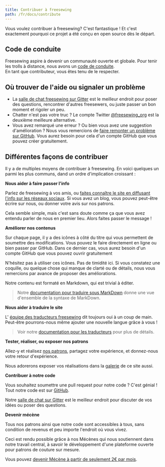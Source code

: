 ```yaml
---
title: Contribuer à freesewing
path: /fr/docs/contribute
---
```

Vous voulez contribuer à freesewing? 
C'est fantastique ! Et c'est exactement pourquoi ce projet a été conçu en open source dès le départ.

## Code de conduite

Freesewing aspire à devenir un communauté ouverte et globale.
Pour tenir les trolls à distance, nous avons un [code de conduite](/docs/about/code-of-conduct).  
En tant que contributeur, vous êtes tenu de le respecter.

## Où trouver de l'aide ou signaler un problème

- La [salle de chat freesewing sur Gitter](https://gitter.im/freesewing/freesewing) est le meilleur endroit pour poser des questions, 
rencontrer d'autres freesewers, ou juste passer un bon moment et rigoler un peu.
- Chatter n'est pas votre truc ? Le compte Twitter [@freesewing_org](https://twitter.com/freesewing_org) est la deuxième meilleure alternative.
- Vous avez remarqué une erreur ? Ou bien vous avez une suggestion d'amélioration ? 
Nous vous remercions de [faire remonter un problème sur GitHub](https://github.com/freesewing/site/issues/new). 
Vous aurez besoin pour cela d'un compte GitHub que vous pouvez créer gratuitement.

## Différentes façons de contribuer

Il y a de multiples moyens de contribuer à freesewing. 
En voici quelques un parmi les plus communs, dand un ordre d'implication croissant :

**Nous aider à faire passer l'info**

Parlez de freesewing à vos amis, ou [faites connaître le site en diffusant l'info sur les réseaux sociaux](/share). 
Si vous avez un blog, vous pouvez peut-être écrire sur nous, ou donner votre avis sur nos patrons.

Cela semble simple, mais c'est sans doute comme ça que vous avez entendu parler de nous en premier lieu. Alors faites passer le message !

**Améliorer nos contenus**

Sur chaque page, il y a des icônes à côté du titre qui vous permettent de soumettre des modifications.
Vous pouvez le faire directement en ligne ou bien passer par GitHub. Dans ce dernier cas, vous aurez besoin d'un compte GitHub que vous pouvez ouvrir gratuitement

N'hésitez pas à utiliser ces icônes. Pas de timidité ici. Si vous constatez une coquille, ou quelque chose qui manque de clarté ou de détails, nous vous remercions par avance de proposer des améliorations.

Notre contenu est formaté en Markdown, qui est trivial à éditer. 

> Notre [documentation pour traduire sous MarkDown](/docs/i18n/markdown) donne une vue d'ensemble de la syntaxe de MarkDown.

**Nous aider à traduire le site**

L' [équipe des traducteurs freesewing](/i18n/) dit toujours oui à un coup de main. Peut-être pourrons-nous même ajouter une nouvelle langue grâce à vous !

> Voir notre [documentation pour les traducteurs](/docs/i18n/) pour plus de détails.

**Tester, réaliser, ou exposer nos patrons**

Allez-y et réalisez [nos patrons](/patterns), partagez votre expérience, et donnez-nous votre retour d'expérience.

Nous adorerons exposer vos réalisations dans la [galerie](/showcase) de ce site aussi.

**Contribuer à notre code**

Vous souhaitez soumettre une pull request pour notre code ? C'est génial ! Tout notre code est sur [GitHub](https://github.com/freesewing). 

Notre [salle de chat sur Gitter](https://gitter.im/freesewing/freesewing) est le meilleur endroit pour discuter de vos idées ou poser des questions. 

**Devenir mécène**

Tous nos patrons ainsi que notre code sont accessibles à tous, sans condition de revenus et peu importe l'endroit où vous vivez.

Ceci est rendu possible grâce à nos Mécènes qui nous soutiennent dans notre travail central, à savoir le développement d'une plateforme ouverte pour patrons de couture sur mesure.

Vous pouvez [devenir Mécène à partir de seulement 2€ par mois](/fr/patrons/join).
